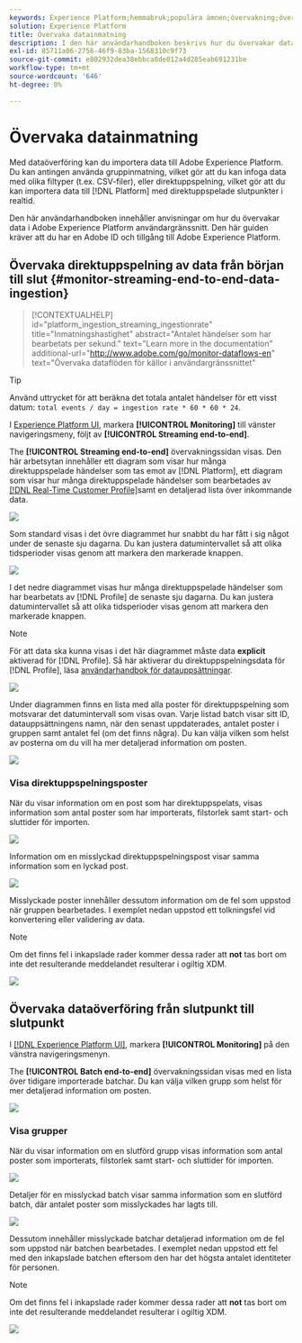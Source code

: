 ```yaml
---
keywords: Experience Platform;hemmabruk;populära ämnen;övervakning;övervaka;dataflöden;övervaka inmatning;dataöverföring;visa poster;visa batchar;
solution: Experience Platform
title: Övervaka datainmatning
description: I den här användarhandboken beskrivs hur du övervakar data i Adobe Experience Platform användargränssnitt. Den här guiden kräver att du har en Adobe ID och tillgång till Adobe Experience Platform.
exl-id: 85711a06-2756-46f9-83ba-1568310c9f73
source-git-commit: e802932dea38ebbca8de012a4d285eab691231be
workflow-type: tm+mt
source-wordcount: '646'
ht-degree: 0%

---
```


# Övervaka datainmatning

Med dataöverföring kan du importera data till Adobe Experience Platform. Du kan antingen använda gruppinmatning, vilket gör att du kan infoga data med olika filtyper (t.ex. CSV-filer), eller direktuppspelning, vilket gör att du kan importera data till [!DNL Platform] med direktuppspelade slutpunkter i realtid.

Den här användarhandboken innehåller anvisningar om hur du övervakar data i Adobe Experience Platform användargränssnitt. Den här guiden kräver att du har en Adobe ID och tillgång till Adobe Experience Platform.

## Övervaka direktuppspelning av data från början till slut {#monitor-streaming-end-to-end-data-ingestion}

>[!CONTEXTUALHELP]
>id="platform_ingestion_streaming_ingestionrate"
>title="Inmatningshastighet"
>abstract="Antalet händelser som har bearbetats per sekund."
>text="Learn more in the documentation"
>additional-url="http://www.adobe.com/go/monitor-dataflows-en" text="Övervaka dataflöden för källor i användargränssnittet"

>[!TIP]
>
>Använd uttrycket för att beräkna det totala antalet händelser för ett visst datum: `total events / day = ingestion rate * 60 * 60 * 24`.

I [Experience Platform UI](https://platform.adobe.com), markera **[!UICONTROL Monitoring]** till vänster navigeringsmeny, följt av **[!UICONTROL Streaming end-to-end]**.

The **[!UICONTROL Streaming end-to-end]** övervakningssidan visas. Den här arbetsytan innehåller ett diagram som visar hur många direktuppspelade händelser som tas emot av [!DNL Platform], ett diagram som visar hur många direktuppspelade händelser som bearbetades av [[!DNL Real-Time Customer Profile]](../../profile/home.md)samt en detaljerad lista över inkommande data.

![](../images/quality/monitor-data-flows/list-streams.png)

Som standard visas i det övre diagrammet hur snabbt du har fått i sig något under de senaste sju dagarna. Du kan justera datumintervallet så att olika tidsperioder visas genom att markera den markerade knappen.

![](../images/quality/monitor-data-flows/events-received.png)

I det nedre diagrammet visas hur många direktuppspelade händelser som har bearbetats av [!DNL Profile] de senaste sju dagarna. Du kan justera datumintervallet så att olika tidsperioder visas genom att markera den markerade knappen.

>[!NOTE]
>
>För att data ska kunna visas i det här diagrammet måste data **explicit** aktiverad för [!DNL Profile]. Så här aktiverar du direktuppspelningsdata för [!DNL Profile], läsa [användarhandbok för datauppsättningar](../../catalog/datasets/user-guide.md#enable-a-dataset-for-real-time-customer-profile).

![](../images/quality/monitor-data-flows/ingested-by-profile.png)

Under diagrammen finns en lista med alla poster för direktuppspelning som motsvarar det datumintervall som visas ovan. Varje listad batch visar sitt ID, datauppsättningens namn, när den senast uppdaterades, antalet poster i gruppen samt antalet fel (om det finns några). Du kan välja vilken som helst av posterna om du vill ha mer detaljerad information om posten.

![](../images/quality/monitor-data-flows/streams.png)

### Visa direktuppspelningsposter

När du visar information om en post som har direktuppspelats, visas information som antal poster som har importerats, filstorlek samt start- och sluttider för importen.

![](../images/quality/monitor-data-flows/successful-streaming.png)

Information om en misslyckad direktuppspelningspost visar samma information som en lyckad post.

![](../images/quality/monitor-data-flows/failed-batch.png)

Misslyckade poster innehåller dessutom information om de fel som uppstod när gruppen bearbetades. I exemplet nedan uppstod ett tolkningsfel vid konvertering eller validering av data.

>[!NOTE]
>
>Om det finns fel i inkapslade rader kommer dessa rader att **not** tas bort om inte det resulterande meddelandet resulterar i ogiltig XDM.

![](../images/quality/monitor-data-flows/failed-batch-error.png)

## Övervaka dataöverföring från slutpunkt till slutpunkt

I [[!DNL Experience Platform UI]](https://platform.adobe.com), markera **[!UICONTROL Monitoring]** på den vänstra navigeringsmenyn.

The **[!UICONTROL Batch end-to-end]** övervakningssidan visas med en lista över tidigare importerade batchar. Du kan välja vilken grupp som helst för mer detaljerad information om posten.

![](../images/quality/monitor-data-flows/batch-monitoring.png)

### Visa grupper

När du visar information om en slutförd grupp visas information som antal poster som importerats, filstorlek samt start- och sluttider för importen.

![](../images/quality/monitor-data-flows/successful-batch.png)

Detaljer för en misslyckad batch visar samma information som en slutförd batch, där antalet poster som misslyckades har lagts till.

![](../images/quality/monitor-data-flows/failed-batch.png)

Dessutom innehåller misslyckade batchar detaljerad information om de fel som uppstod när batchen bearbetades. I exemplet nedan uppstod ett fel med den inkapslade batchen eftersom den har det högsta antalet identiteter för personen.

>[!NOTE]
>
>Om det finns fel i inkapslade rader kommer dessa rader att **not** tas bort om inte det resulterande meddelandet resulterar i ogiltig XDM.

![](../images/quality/monitor-data-flows/failed-streaming-error.png)
